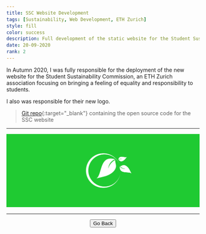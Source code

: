 ```yaml
---
title: SSC Website Development
tags: [Sustainability, Web Development, ETH Zurich]
style: fill
color: success
description: Full development of the static website for the Student Sustainability Commission at ETH Zurich
date: 20-09-2020
rank: 2
---
```


In Autumn 2020, I was fully responsible for the deployment of the new website for the Student Sustainability Commission, an ETH Zurich association focusing on bringing a feeling of equality and responsibility to students.

I also was responsible for their new logo.

> [Git repo](https://gitlab.com/maximeraafat/ssc){:target="_blank"} containing the open source code for the SSC website

<hr>

<div align="center">
  <a href="https://ssc.ethz.ch" target="_blank">
    <img src="/assets/projects/ssc_logo.svg" alt="ssc_logo" class="img-style">
  </a>
</div>

<hr>

<center><button type="button" class="btn btn-outline-primary" onclick="history.back()">Go Back</button></center>
